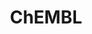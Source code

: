 ---
layout: default
bigquery: https://console.cloud.google.com/bigquery?p=patents-public-data&d=ebi_chembl&page=dataset
citation: '"The ChEMBL database in 2017." Anna Gaulton, Anne Hersey, Michał Nowotka,
  A Patrícia Bento, Jon Chambers, David Mendez, Prudence Mutowo, Francis Atkinson,
  Louisa J Bellis, Elena Cibrián-Uhalte, Mark Davies, Nathan Dedman, Anneli Karlsson,
  María Paula Magariños, John P Overington, George Papadatos, Ines Smit, Andrew R
  Leach Nucleic acids Research (2017) 45 (Database Issue), D945-D954'
contributors: European Bioinformatics Institute
cost: None
description: ChEMBL Data is a manually curated database of small molecules used in
  drug discovery, including information about existing patented drugs.
documentation: 'schema: https://www.ebi.ac.uk/chembl/db_schema


  '
last_edit: Mon, 04 Apr 2022 19:07:30 GMT
location: https://console.cloud.google.com/marketplace/product/google_patents_public_datasets/chembl
maintained_by: EMBL-EBI, an outstation of European Molecular Biology Laboratory
related_publications: '

  ChEMBL: towards direct deposition of bioassay data.


  Mendez D, Gaulton A, Bento AP, Chambers J, De Veij M, Félix E, Magariños MP, Mosquera
  JF, Mutowo P, Nowotka M, Gordillo-Marañón M, Hunter F, Junco L, Mugumbate G, Rodriguez-Lopez
  M, Atkinson F, Bosc N, Radoux CJ, Segura-Cabrera A, Hersey A, Leach AR.


  — Nucleic Acids Res. 2019; 47(D1):D930-D940. doi: 10.1093/nar/gky1075

  '
schema_fields: '[''comp_class_id'', ''normal_range_max'', ''standard_units'', ''assay_param_id'',
  ''parent_id'', ''result_flag'', ''published_value'', ''usan_year'', ''usan_stem'',
  ''stem'', ''l7'', ''updated_by'', ''ddd_value'', ''company'', ''assay_subcellular_fraction'',
  ''comments'', ''compd_id'', ''parent_go_id'', ''ad_type'', ''polymer_flag'', ''potential_duplicate'',
  ''domain_name'', ''hrac_code'', ''molregno'', ''black_box_warning'', ''cidx'', ''warning_description'',
  ''level3_description'', ''res_stem_id'', ''target_type'', ''ddd_units'', ''cell_source_organism'',
  ''ap_id'', ''tid_fixed'', ''volume'', ''warning_type'', ''natural_product'', ''qed_weighted'',
  ''toid'', ''alogp'', ''uberon_id'', ''cx_logd'', ''domain_description'', ''accession'',
  ''subgroup'', ''molsyn_id'', ''target_desc'', ''substrate_record_id'', ''enzyme_tid'',
  ''disease_efficacy'', ''curated_by'', ''type'', ''assay_test_type'', ''db_version'',
  ''num_lipinski_ro5_violations'', ''data_validity_comment'', ''acd_most_bpka'', ''canonical_smiles'',
  ''component_type'', ''prediction_method'', ''protein_class_id'', ''pref_name'',
  ''action_type'', ''idx'', ''status'', ''hba'', ''cx_most_bpka'', ''psa'', ''country'',
  ''published_type'', ''cellosaurus_id'', ''hba_lipinski'', ''assay_id'', ''relationship'',
  ''selectivity_comment'', ''oc_id'', ''topical'', ''molecule_type'', ''ddd_id'',
  ''ridx'', ''mol_hrac_id'', ''sitecomp_id'', ''compound_key'', ''who_name'', ''synonyms'',
  ''name'', ''cx_logp'', ''ddd_comment'', ''rgid'', ''value'', ''ref_url'', ''l4'',
  ''title'', ''heavy_atoms'', ''site_id'', ''ingredient'', ''strength'', ''drug_record_id'',
  ''biocomp_id'', ''innovator_company'', ''smid'', ''tid'', ''mc_target_accession'',
  ''bao_id'', ''go_id'', ''site_residues'', ''standard_value'', ''le'', ''source'',
  ''rtb'', ''annotation'', ''irac_code'', ''irac_class_id'', ''structure_type'', ''drug_product_flag'',
  ''predbind_id'', ''co_stem_id'', ''mechanism_of_action'', ''tissue_id'', ''usan_substem'',
  ''parenteral'', ''assay_type'', ''start_position'', ''molfile'', ''l1'', ''ddd_admr'',
  ''hrac_class_id'', ''publication_number'', ''cell_source_tax_id'', ''parent_molregno'',
  ''withdrawn_class'', ''metabolite_record_id'', ''variant_id'', ''smarts'', ''acd_most_apka'',
  ''first_page'', ''ro3_pass'', ''mechanism_comment'', ''met_conversion'', ''num_ro5_violations'',
  ''drug_substance_flag'', ''standard_upper_value'', ''withdrawn_country'', ''inorganic_flag'',
  ''assay_desc'', ''mc_target_type'', ''usan_stem_id'', ''aromatic_rings'', ''mol_frac_id'',
  ''active_molregno'', ''usan_stem_definition'', ''sequence'', ''comp_go_id'', ''assay_organism'',
  ''protein_class_synonym'', ''tbl'', ''met_id'', ''max_phase_for_ind'', ''qudt_units'',
  ''pathway_id'', ''frac_class_id'', ''molecular_species'', ''assay_source'', ''direct_interaction'',
  ''bto_id'', ''organism'', ''bao_format'', ''site_name'', ''abstract'', ''authors'',
  ''compsyn_id'', ''warning_country'', ''tax_id'', ''class_type'', ''mc_organism'',
  ''cell_source_tissue'', ''src_short_name'', ''active_ingredient'', ''homologue'',
  ''src_id'', ''curation_comment'', ''indication_class'', ''dosed_ingredient'', ''relationship_type'',
  ''lle'', ''level5'', ''sei'', ''bei'', ''src_compound_id'', ''cx_most_apka'', ''mec_id'',
  ''set_name'', ''alert_id'', ''patent_no'', ''ref_type'', ''assay_tax_id'', ''targcomp_id'',
  ''year'', ''mesh_id'', ''assay_class_id'', ''major_class'', ''cell_id'', ''prod_pat_id'',
  ''level2'', ''clo_id'', ''assay_category'', ''source_domain_id'', ''level2_description'',
  ''confidence'', ''chembl_id'', ''record_id'', ''sequence_md5sum'', ''version'',
  ''prodrug'', ''pubmed_id'', ''parent_type'', ''protein_class_desc'', ''met_comment'',
  ''research_stem'', ''first_approval'', ''bao_endpoint'', ''related_tid'', ''definition'',
  ''syn_type'', ''updated_on'', ''target_mapping'', ''standard_inchi_key'', ''patent_expire_date'',
  ''withdrawn_year'', ''entity_id'', ''mc_tax_id'', ''level4_description'', ''protclasssyn_id'',
  ''acd_logp'', ''molecular_mechanism'', ''class_level'', ''activity_id'', ''dosage_form'',
  ''warning_id'', ''route'', ''uo_units'', ''cell_ontology_id'', ''mesh_heading'',
  ''activity_comment'', ''oral'', ''acd_logd'', ''mc_target_name'', ''formulation_id'',
  ''delist_flag'', ''cell_description'', ''cl_lincs_id'', ''journal'', ''targrel_id'',
  ''who_extra'', ''stat'', ''doc_id'', ''l2'', ''level3'', ''atc_code'', ''mw_freebase'',
  ''trade_name'', ''metref_id'', ''level1'', ''standard_type'', ''end_position'',
  ''alert_name'', ''level1_description'', ''l6'', ''ref_id'', ''issue'', ''parameter_value'',
  ''withdrawn_reason'', ''l5'', ''assay_strain'', ''mutation'', ''cpd_str_alert_id'',
  ''standard_relation'', ''chirality'', ''pchembl_value'', ''first_in_class'', ''withdrawn_flag'',
  ''stem_class'', ''aspect'', ''submission_date'', ''chebi_par_id'', ''upper_value'',
  ''mecref_id'', ''units'', ''warning_year'', ''domain_type'', ''product_id'', ''availability_type'',
  ''applicant_full_name'', ''published_relation'', ''assay_cell_type'', ''component_synonym'',
  ''src_description'', ''hbd_lipinski'', ''l3'', ''orig_description'', ''cell_name'',
  ''parameter_type'', ''last_active'', ''path'', ''nda_type'', ''alert_set_id'', ''isoform'',
  ''pathway_key'', ''l8'', ''domain_id'', ''full_mwt'', ''priority'', ''species_group_flag'',
  ''enzyme_name'', ''src_assay_id'', ''binding_site_comment'', ''hbd'', ''std_act_id'',
  ''activity_count'', ''efo_term'', ''warnref_id'', ''short_name'', ''doc_type'',
  ''patent_id'', ''num_alerts'', ''job_id'', ''mol_irac_id'', ''standard_flag'', ''max_phase'',
  ''entity_type'', ''full_molformula'', ''assay_tissue'', ''mw_monoisotopic'', ''frac_code'',
  ''mol_atc_id'', ''published_units'', ''relationship_desc'', ''description'', ''label'',
  ''efo_id'', ''db_source'', ''level4'', ''compound_name'', ''log_id'', ''downgraded'',
  ''approval_date'', ''confidence_score'', ''component_id'', ''actsm_id'', ''caloha_id'',
  ''relation'', ''indref_id'', ''therapeutic_flag'', ''standard_inchi'', ''creation_date'',
  ''standard_text_value'', ''doi'', ''helm_notation'', ''warning_class'', ''previous_company'',
  ''last_page'', ''drugind_id'', ''normal_range_min'', ''ass_cls_map_id'', ''text_value'',
  ''as_id'', ''aidx'', ''patent_use_code'']'
shortname: chembl
tags:
- biotechnology
- health
- chemical
- bioinformatics
- medical
terms_of_use: CC BY-SA 3.0
title: ChEMBL
uuid: e232a192-965c-4ec9-904c-155b6dfe56c5
---